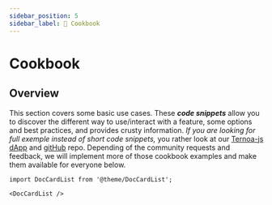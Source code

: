 ```yaml
---
sidebar_position: 5
sidebar_label: 🥣 Cookbook
---
```


# Cookbook

## Overview

This section covers some basic use cases. These _**code snippets**_ allow you to discover the different way to use/interact with a feature, some options and best practices, and provides crusty information. _If you are looking for full exemple instead of short code snippets,_ you rather look at our [Ternoa-js dApp](https://e2e.ternoa.network/) and [gitHub](https://github.com/capsule-corp-ternoa/ternoa-js-test-dapp) repo. Depending of the community requests and feedback, we will implement more of those cookbook examples and make them available for everyone below.

```mdx-code-block
import DocCardList from '@theme/DocCardList';

<DocCardList />
```
